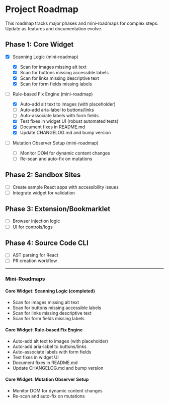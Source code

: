 # Project Roadmap

This roadmap tracks major phases and mini-roadmaps for complex steps. Update as features and documentation evolve.

## Phase 1: Core Widget

- [x] Scanning Logic (mini-roadmap)

  - [x] Scan for images missing alt text
  - [x] Scan for buttons missing accessible labels
  - [x] Scan for links missing descriptive text
  - [x] Scan for form fields missing labels

- [ ] Rule-based Fix Engine (mini-roadmap)

  - [x] Auto-add alt text to images (with placeholder)
  - [ ] Auto-add aria-label to buttons/links
  - [ ] Auto-associate labels with form fields
  - [x] Test fixes in widget UI (robust automated tests)
  - [x] Document fixes in README.md
  - [x] Update CHANGELOG.md and bump version

- [ ] Mutation Observer Setup (mini-roadmap)
  - [ ] Monitor DOM for dynamic content changes
  - [ ] Re-scan and auto-fix on mutations

## Phase 2: Sandbox Sites

- [ ] Create sample React apps with accessibility issues
- [ ] Integrate widget for validation

## Phase 3: Extension/Bookmarklet

- [ ] Browser injection logic
- [ ] UI for controls/logs

## Phase 4: Source Code CLI

- [ ] AST parsing for React
- [ ] PR creation workflow

---

### Mini-Roadmaps

#### Core Widget: Scanning Logic (completed)

- Scan for images missing alt text
- Scan for buttons missing accessible labels
- Scan for links missing descriptive text
- Scan for form fields missing labels

#### Core Widget: Rule-based Fix Engine

- Auto-add alt text to images (with placeholder)
- Auto-add aria-label to buttons/links
- Auto-associate labels with form fields
- Test fixes in widget UI
- Document fixes in README.md
- Update CHANGELOG.md and bump version

#### Core Widget: Mutation Observer Setup

- Monitor DOM for dynamic content changes
- Re-scan and auto-fix on mutations
